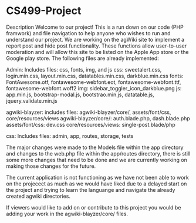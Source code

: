 # CS499-Project
Description 
Welcome to our project! This is a run down on our code (PHP framwork) and file navigation to help anyone who wishes to run and understand our project. 
We are working on the agWiki site to implement a report post and hide post functionality. These functions allow user-to-user moderation and will allow this site to be listed on the Apple App store or the Google play store. The following files are already implemented: 

Admin: 
Includes files: css, fonts, img, and js 
css: sweetalert.css, login.min.css, layout.min.css, datatables.min.css, darkblue.min.css
fonts: FontAwesome.otf, fontawesome-webfont.eot, fontawesome-webfont.ttf, fontawesome-webfont.woff2
img: sidebar_toggler_icon_darkblue.png
js: app.min.js, bootstrap-modal.js, bootstrao.min.js, datatable.js, jquery.validate.min.js

agwiki-blayzer: 
includes files: agwiki-blayzer/core/, assets/font/css, core/resources/views
agwiki-blayzer/core/: auth.blade.php, dash.blade.php
assets/font/css: dev.css
core/resources/views: single-post.blade/php

css: 
Includes files: admin, app, routes, storage, tests 

The major changes were made to the Models file within the app directory and changes to the web.php file within the app/routes directory, there is still some more changes that need to be done and we are currently working on making those changes for the future.

The current application is not functioning as we have not been able to work on the projecect as much as we would have liked due to a delayed start on the project and trying to learn the languange and navigate the already created agwiki directories.

If viewers would like to add on or contribute to this project you would be adding your work in the agwiki-blayzer/core/ files.
